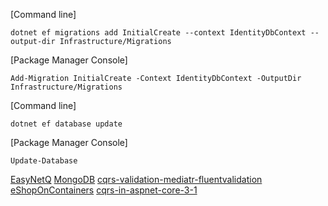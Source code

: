 


[Command line]
```
dotnet ef migrations add InitialCreate --context IdentityDbContext --output-dir Infrastructure/Migrations
```
[Package Manager Console]
```
Add-Migration InitialCreate -Context IdentityDbContext -OutputDir Infrastructure/Migrations
```
[Command line]
```
dotnet ef database update
```

[Package Manager Console]
```
Update-Database
```

[EasyNetQ](https://www.cnblogs.com/shanfeng1000/p/13035758.html)
[MongoDB](https://medium.com/@marekzyla95/mongo-repository-pattern-700986454a0e)
[cqrs-validation-mediatr-fluentvalidation](https://github.com/CodeMazeBlog/cqrs-validation-mediatr-fluentvalidation)
[eShopOnContainers](https://github.com/dotnet-architecture/eShopOnContainers)
[cqrs-in-aspnet-core-3-1](https://codewithmukesh.com/blog/cqrs-in-aspnet-core-3-1/)